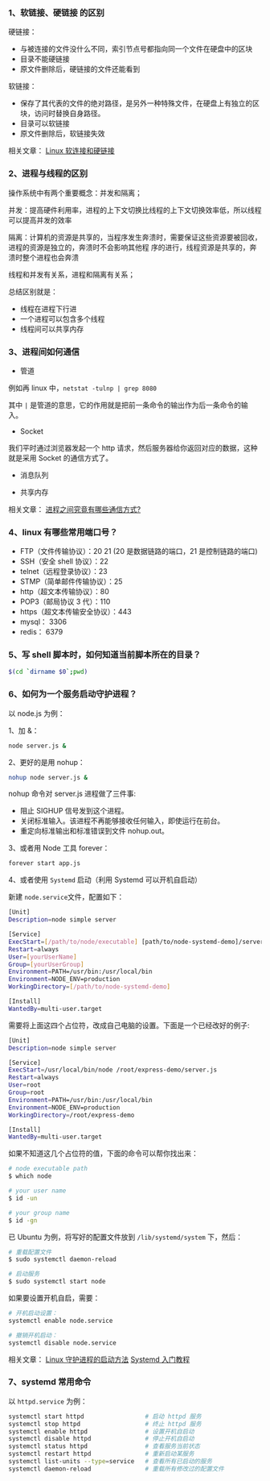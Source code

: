 ### 1、软链接、硬链接 的区别

硬链接：

- 与被连接的文件没什么不同，索引节点号都指向同一个文件在硬盘中的区块
- 目录不能硬链接
- 原文件删除后，硬链接的文件还能看到

软链接：

- 保存了其代表的文件的绝对路径，是另外一种特殊文件，在硬盘上有独立的区块，访问时替换自身路径。
- 目录可以软链接
- 原文件删除后，软链接失效

相关文章：
[Linux 软连接和硬链接](https://www.cnblogs.com/itech/archive/2009/04/10/1433052.html)

### 2、进程与线程的区别

操作系统中有两个重要概念：并发和隔离；

并发：提高硬件利用率，进程的上下文切换比线程的上下文切换效率低，所以线程可以提高并发的效率

隔离：计算机的资源是共享的，当程序发生奔溃时，需要保证这些资源要被回收，进程的资源是独立的，奔溃时不会影响其他程 序的进行，线程资源是共享的，奔溃时整个进程也会奔溃

线程和并发有关系，进程和隔离有关系；

总结区别就是：

- 线程在进程下行进
- 一个进程可以包含多个线程
- 线程间可以共享内存

### 3、进程间如何通信

- 管道

例如再 linux 中，`netstat -tulnp | grep 8080`

其中 `|` 是管道的意思，它的作用就是把前一条命令的输出作为后一条命令的输入。

- Socket

我们平时通过浏览器发起一个 http 请求，然后服务器给你返回对应的数据，这种就是采用 Socket 的通信方式了。

- 消息队列

- 共享内存

相关文章：
[进程之间究竟有哪些通信方式?](https://mp.weixin.qq.com/s/5CbYGrylSKx1JwtOiW3aOQ)

### 4、linux 有哪些常用端口号？

- FTP（文件传输协议）：20 21 (20 是数据链路的端口，21 是控制链路的端口)
- SSH（安全 shell 协议）：22
- telnet（远程登录协议）：23
- STMP（简单邮件传输协议）：25
- http（超文本传输协议）：80
- POP3（邮局协议 3 代）：110
- https（超文本传输安全协议）：443
- mysql： 3306
- redis： 6379

### 5、写 shell 脚本时，如何知道当前脚本所在的目录？

```bash
$(cd `dirname $0`;pwd)
```

### 6、如何为一个服务启动守护进程？

以 node.js 为例：

1、加 &：

```bash
node server.js &
```

2、更好的是用 nohup：

```bash
nohup node server.js &
```

nohup 命令对 server.js 进程做了三件事:

- 阻止 SIGHUP 信号发到这个进程。
- 关闭标准输入。该进程不再能够接收任何输入，即使运行在前台。
- 重定向标准输出和标准错误到文件 nohup.out。

3、或者用 Node 工具 forever：

```bash
forever start app.js
```

4、或者使用 `Systemd` 启动（利用 Systemd 可以开机自启动）

新建 `node.service`文件，配置如下：

```bash
[Unit]
Description=node simple server

[Service]
ExecStart=[/path/to/node/executable] [path/to/node-systemd-demo]/server.js
Restart=always
User=[yourUserName]
Group=[yourUserGroup]
Environment=PATH=/usr/bin:/usr/local/bin
Environment=NODE_ENV=production
WorkingDirectory=[/path/to/node-systemd-demo]

[Install]
WantedBy=multi-user.target
```

需要将上面这四个占位符，改成自己电脑的设置。下面是一个已经改好的例子:

```bash
[Unit]
Description=node simple server

[Service]
ExecStart=/usr/local/bin/node /root/express-demo/server.js
Restart=always
User=root
Group=root
Environment=PATH=/usr/bin:/usr/local/bin
Environment=NODE_ENV=production
WorkingDirectory=/root/express-demo

[Install]
WantedBy=multi-user.target
```

如果不知道这几个占位符的值，下面的命令可以帮你找出来：

```bash
# node executable path
$ which node

# your user name
$ id -un

# your group name
$ id -gn
```

已 Ubuntu 为例，将写好的配置文件放到 `/lib/systemd/system` 下，然后：

```bash
# 重载配置文件
$ sudo systemctl daemon-reload

# 启动服务
$ sudo systemctl start node
```

如果要设置开机自启，需要：

```bash
# 开机启动设置：
systemctl enable node.service

# 撤销开机启动：
systemctl disable node.service
```

相关文章：
[Linux 守护进程的启动方法](http://www.ruanyifeng.com/blog/2016/02/linux-daemon.html)
[Systemd 入门教程](http://www.ruanyifeng.com/blog/2016/03/systemd-tutorial-commands.html)

### 7、systemd 常用命令

以 `httpd.service` 为例：

```bash
systemctl start httpd                 # 启动 httpd 服务
systemctl stop httpd                  # 终止 httpd 服务
systemctl enable httpd                # 设置开机自启动
systemctl disable httpd               # 停止开机自启动
systemctl status httpd                # 查看服务当前状态
systemctl restart httpd               # 重新启动某服务
systemctl list-units --type=service   # 查看所有已启动的服务
systemctl daemon-reload               # 重载所有修改过的配置文件
```
